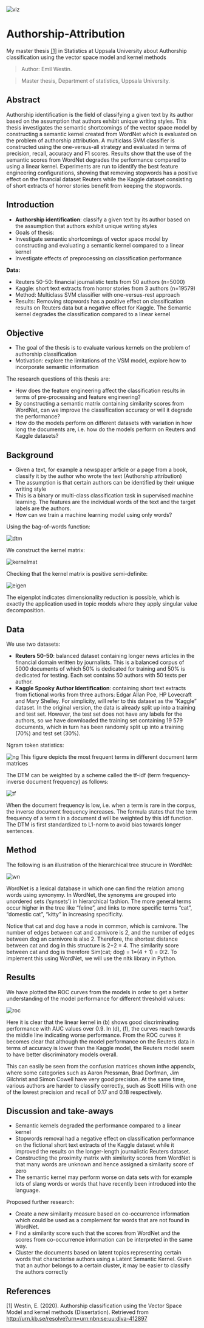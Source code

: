 
![viz](fig/jpgs/kernviz3.png "Visualization of linear kernel matrix")

# Authorship-Attribution
My master thesis [[1]](#1) in Statistics at Uppsala University about Authorship classification using the vector space model and kernel methods

> Author: Emil Westin. 

> Master thesis, Department of statistics, Uppsala University.

## Abstract

Authorship identification is the field of classifying a given text by its author based on the
assumption that authors exhibit unique writing styles. This thesis investigates the semantic
shortcomings of the vector space model by constructing a semantic kernel created from WordNet which is evaluated on the problem of authorship attribution. A multiclass SVM classifier
is constructed using the one-versus-all strategy and evaluated in terms of precision, recall, accuracy and F1 scores. Results show that the use of the semantic scores from WordNet degrades
the performance compared to using a linear kernel. Experiments are run to identify the best feature engineering configurations, showing that removing stopwords has a positive effect on the
financial dataset Reuters while the Kaggle dataset consisting of short extracts of horror stories
benefit from keeping the stopwords.


## Introduction

- **Authorship identification**: classify a given text by its author based on the assumption that authors exhibit
unique writing styles
- Goals of thesis:
- Investigate semantic shortcomings of vector space model by constructing and evaluating a semantic
kernel compared to a linear kernel
- Investigate effects of preprocessing on classification performance

**Data:**
- Reuters 50-50: financial journalistic texts from 50 authors (n=5000)
- Kaggle: short text extracts from horror stories from 3 authors (n=19579)
- Method: Multiclass SVM classifier with one-versus-rest approach
- Results: Removing stopwords has a positive effect on classification results on Reuters data but a negative
effect for Kaggle. The Semantic kernel degrades the classification compared to a linear kernel

## Objective

- The goal of the thesis is to evaluate various kernels on the problem of authorship classification
- Motivation: explore the limitations of the VSM model, explore how to incorporate semantic information

The research questions of this thesis are:
- How does the feature engineering affect the classification results in terms of pre-processing and feature engineering?
- By constructing a semantic matrix containing similarity scores from WordNet, can we improve the classification accuracy or will it degrade the performance?
- How do the models perform on different datasets with variation in how long the documents are, i.e. how do the models perform on Reuters and Kaggle datasets?

## Background

- Given a text, for example a newspaper article or a page from a book, classify it by the author who wrote the text (Authorship attribution)
- The assumption is that certain authors can be identified by their unique writing style
- This is a binary or multi-class classification task in supervised machine learning. The features are the individual words of the text and the target labels are the authors.
- How can we train a machine learning model using only words? 

Using the bag-of-words function:

![dtm](fig/jpgs/dtm.png)

We construct the kernel matrix: 

![kernelmat](fig/jpgs/kernelmat.png)

Checking that the kernel matrix is positive semi-definite:

![eigen](fig/jpgs/eigen.png)

The eigenplot indicates dimensionality reduction is possible, which is exactly the application used in topic models where they apply singular value decomposition. 



## Data

We use two datasets:
- **Reuters 50-50**: balanced dataset containing longer news articles in the financial domain written by journalists.  This is a balanced corpus of 5000 documents of which 50% is dedicated for training and 50% is dedicated for testing. Each set contains 50 authors with 50 texts per author.
- **Kaggle Spooky Author Identification**: containing short text extracts from fictional works from three authors: Edgar Allan Poe, HP Lovecraft and Mary Shelley. For simplicity, will refer to this dataset as the “Kaggle” dataset. In the original version, the data is already split up into a training and test set. However, the test set does not have any labels for the authors, so we have downloaded the training set containing 19 579 documents, which in turn has been randomly split up into a training (70%) and test set (30%).

Ngram token statistics:

![ng](fig/jpgs/ngrams.png)
This figure depicts the most frequent terms in different document term matrices



The DTM can be weighted by a scheme called the tf-idf (term frequency-inverse document
frequency) as follows: 

![tf](fig/jpgs/tfidf.png)

When the document frequency is low, i.e. when a term is rare in the corpus, the inverse document frequency increases. The formula  states that the term frequency of a term t in a document d will be weighted by this idf function. The DTM is first standardized to L1-norm to avoid bias towards longer sentences.

## Method

The following is an illustration of the hierarchical tree strucure in WordNet:

![wn](fig/jpgs/wordnet.png)

WordNet is a lexical database in which one can find the relation among words using synonymy. 
In WordNet, the synonyms are grouped into unordered sets (’synsets’) in hierarchical fashion. The more general
terms occur higher in the tree like “feline”, and links to more specific terms “cat”, “domestic cat”, “kitty” in increasing specificity. 

Notice that cat and dog have a node in common, which is carnivore. The number of edges
between cat and carnivore is 2, and the number of edges between dog an carnivore is also 2.
Therefore, the shortest distance between cat and dog in this structure is 2+2 = 4. The similarity
score between cat and dog is therefore Sim(cat; dog) = 1=(4 + 1) = 0:2. To implement this
using WordNet, we will use the nltk library in Python.


## Results

We have plotted the ROC curves from the models in order to get a better understanding of the model performance for different threshold values:

![roc](fig/jpgs/roc.png)

Here it is clear that the linear kernel in (b) shows good discriminating performance with AUC values over 0.9.
In  (d), (f), the curves reach towards the middle line indicating worse performance.
From the ROC curves it becomes clear that although the model performance on the Reuters
data in terms of accuracy is lower than the Kaggle model, the Reuters model seem to have better
discriminatory models overall. 

This can easily be seen from the confusion matrices shown inthe appendix, where some categories such as Aaron Pressman, Brad Dorfman, Jim
Gilchrist and Simon Cowell have very good precision. At the same time, various authors are
harder to classify correctly, such as Scott Hillis with one of the lowest precision and recall of
0.17 and 0.18 respectively.

## Discussion and take-aways

- Semantic kernels degraded the performance compared to a linear kernel
- Stopwords removal had a negative effect on classification performance on the fictional short text extracts of the Kaggle dataset while it improved the
results on the longer-length journalistic Reuters dataset.
- Constructing the proximity matrix with similarity scores from WordNet is that many words are unknown and hence assigned a similarity score of zero
- The semantic kernel may perform worse on data sets with for example lots of slang words or words that have recently been introduced into the language.

Proposed further research: 
- Create a new similarity measure based on co-occurrence information which could be used as a complement for words that are not found in WordNet.
- Find a similarity score such that the scores from WordNet and the scores from co-occurrence information can be interpreted in the same way.
- Cluster the documents based on latent topics representing certain words that characterise authors using a Latent Semantic Kernel. Given that an author belongs to a certain cluster, it may be easier to classify the authors correctly


## References

<a id="1">[1]</a> 
Westin, E. (2020). Authorship classification using the Vector Space Model and kernel methods (Dissertation). Retrieved from http://urn.kb.se/resolve?urn=urn:nbn:se:uu:diva-412897

